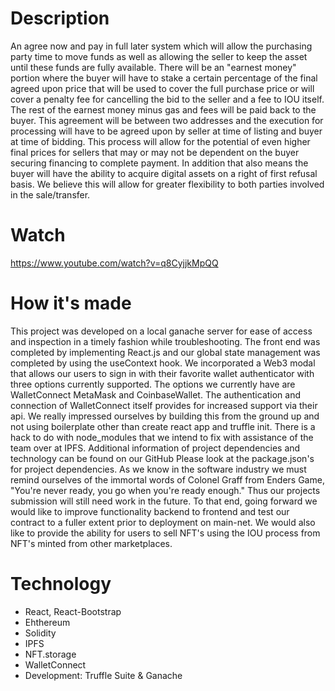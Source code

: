 # Description
An agree now and pay in full later system which will allow the purchasing party time to move funds as well as allowing the seller to keep the asset until these funds are fully available. There will be an "earnest money" portion where the buyer will have to stake a certain percentage of the final agreed upon price that will be used to cover the full purchase price or will cover a penalty fee for cancelling the bid to the seller and a fee to IOU itself. The rest of the earnest money minus gas and fees will be paid back to the buyer. This agreement will be between two addresses and the execution for processing will have to be agreed upon by seller at time of listing and buyer at time of bidding. This process will allow for the potential of even higher final prices for sellers that may or may not be dependent on the buyer securing financing to complete payment. In addition that also means the buyer will have the ability to acquire digital assets on a right of first refusal basis. We believe this will allow for greater flexibility to both parties involved in the sale/transfer.

# Watch
https://www.youtube.com/watch?v=q8CyjjkMpQQ

# How it's made
This project was developed on a local ganache server for ease of access and inspection in a timely fashion while troubleshooting. The front end was completed by implementing React.js and our global state management was completed by using the useContext hook. We incorporated a Web3 modal that allows our users to sign in with their favorite wallet authenticator with three options currently supported. The options we currently have are WalletConnect MetaMask and CoinbaseWallet. The authentication and connection of WalletConnect itself provides for increased support via their api. We really impressed ourselves by building this from the ground up and not using boilerplate other than create react app and truffle init. There is a hack to do with node_modules that we intend to fix with assistance of the team over at IPFS. Additional information of project dependencies and technology can be found on our GitHub Please look at the package.json's for project dependencies. As we know in the software industry we must remind ourselves of the immortal words of Colonel Graff from Enders Game, "You're never ready, you go when you're ready enough." Thus our projects submission will still need work in the future. To that end, going forward we would like to improve functionality backend to frontend and test our contract to a fuller extent prior to deployment on main-net. We would also like to provide the ability for users to sell NFT's using the IOU process from NFT's minted from other marketplaces.

# Technology 
- React, React-Bootstrap
- Ehthereum
- Solidity
- IPFS
- NFT.storage
- WalletConnect
- Development: Truffle Suite & Ganache
